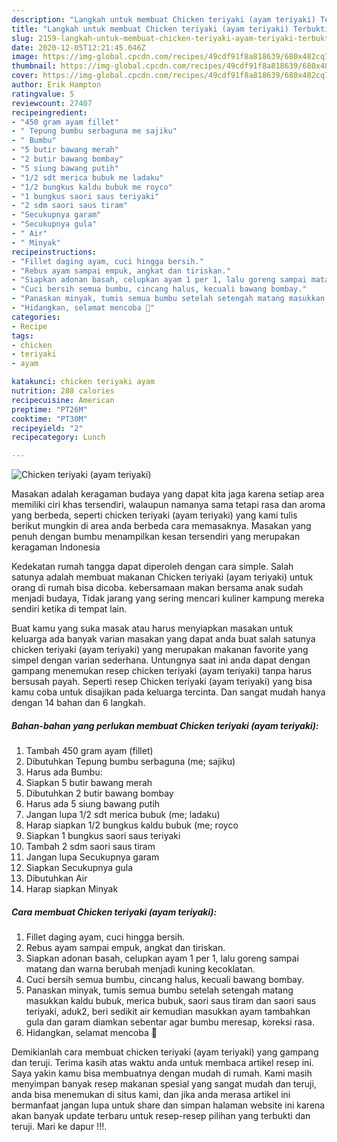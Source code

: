 ```yaml
---
description: "Langkah untuk membuat Chicken teriyaki (ayam teriyaki) Terbukti"
title: "Langkah untuk membuat Chicken teriyaki (ayam teriyaki) Terbukti"
slug: 2159-langkah-untuk-membuat-chicken-teriyaki-ayam-teriyaki-terbukti
date: 2020-12-05T12:21:45.046Z
image: https://img-global.cpcdn.com/recipes/49cdf91f8a818639/680x482cq70/chicken-teriyaki-ayam-teriyaki-foto-resep-utama.jpg
thumbnail: https://img-global.cpcdn.com/recipes/49cdf91f8a818639/680x482cq70/chicken-teriyaki-ayam-teriyaki-foto-resep-utama.jpg
cover: https://img-global.cpcdn.com/recipes/49cdf91f8a818639/680x482cq70/chicken-teriyaki-ayam-teriyaki-foto-resep-utama.jpg
author: Erik Hampton
ratingvalue: 5
reviewcount: 27407
recipeingredient:
- "450 gram ayam fillet"
- " Tepung bumbu serbaguna me sajiku"
- " Bumbu"
- "5 butir bawang merah"
- "2 butir bawang bombay"
- "5 siung bawang putih"
- "1/2 sdt merica bubuk me ladaku"
- "1/2 bungkus kaldu bubuk me royco"
- "1 bungkus saori saus teriyaki"
- "2 sdm saori saus tiram"
- "Secukupnya garam"
- "Secukupnya gula"
- " Air"
- " Minyak"
recipeinstructions:
- "Fillet daging ayam, cuci hingga bersih."
- "Rebus ayam sampai empuk, angkat dan tiriskan."
- "Siapkan adonan basah, celupkan ayam 1 per 1, lalu goreng sampai matang dan warna berubah menjadi kuning kecoklatan."
- "Cuci bersih semua bumbu, cincang halus, kecuali bawang bombay."
- "Panaskan minyak, tumis semua bumbu setelah setengah matang masukkan kaldu bubuk, merica bubuk, saori saus tiram dan saori saus teriyaki, aduk2, beri sedikit air kemudian masukkan ayam tambahkan gula dan garam diamkan sebentar agar bumbu meresap, koreksi rasa."
- "Hidangkan, selamat mencoba 🥰"
categories:
- Recipe
tags:
- chicken
- teriyaki
- ayam

katakunci: chicken teriyaki ayam 
nutrition: 288 calories
recipecuisine: American
preptime: "PT26M"
cooktime: "PT30M"
recipeyield: "2"
recipecategory: Lunch

---
```



![Chicken teriyaki (ayam teriyaki)](https://img-global.cpcdn.com/recipes/49cdf91f8a818639/680x482cq70/chicken-teriyaki-ayam-teriyaki-foto-resep-utama.jpg)

Masakan adalah keragaman budaya yang dapat kita jaga karena setiap area memiliki ciri khas tersendiri, walaupun namanya sama tetapi rasa dan aroma yang berbeda, seperti chicken teriyaki (ayam teriyaki) yang kami tulis berikut mungkin di area anda berbeda cara memasaknya. Masakan yang penuh dengan bumbu menampilkan kesan tersendiri yang merupakan keragaman Indonesia

Kedekatan rumah tangga dapat diperoleh dengan cara simple. Salah satunya adalah membuat makanan Chicken teriyaki (ayam teriyaki) untuk orang di rumah bisa dicoba. kebersamaan makan bersama anak sudah menjadi budaya, Tidak jarang yang sering mencari kuliner kampung mereka sendiri ketika di tempat lain.



Buat kamu yang suka masak atau harus menyiapkan masakan untuk keluarga ada banyak varian masakan yang dapat anda buat salah satunya chicken teriyaki (ayam teriyaki) yang merupakan makanan favorite yang simpel dengan varian sederhana. Untungnya saat ini anda dapat dengan gampang menemukan resep chicken teriyaki (ayam teriyaki) tanpa harus bersusah payah.
Seperti resep Chicken teriyaki (ayam teriyaki) yang bisa kamu coba untuk disajikan pada keluarga tercinta. Dan sangat mudah hanya dengan 14 bahan dan 6 langkah.


<!--inarticleads1-->

##### Bahan-bahan yang perlukan membuat Chicken teriyaki (ayam teriyaki):

1. Tambah 450 gram ayam (fillet)
1. Dibutuhkan  Tepung bumbu serbaguna (me; sajiku)
1. Harus ada  Bumbu:
1. Siapkan 5 butir bawang merah
1. Dibutuhkan 2 butir bawang bombay
1. Harus ada 5 siung bawang putih
1. Jangan lupa 1/2 sdt merica bubuk (me; ladaku)
1. Harap siapkan 1/2 bungkus kaldu bubuk (me; royco
1. Siapkan 1 bungkus saori saus teriyaki
1. Tambah 2 sdm saori saus tiram
1. Jangan lupa Secukupnya garam
1. Siapkan Secukupnya gula
1. Dibutuhkan  Air
1. Harap siapkan  Minyak




<!--inarticleads2-->

##### Cara membuat  Chicken teriyaki (ayam teriyaki):

1. Fillet daging ayam, cuci hingga bersih.
1. Rebus ayam sampai empuk, angkat dan tiriskan.
1. Siapkan adonan basah, celupkan ayam 1 per 1, lalu goreng sampai matang dan warna berubah menjadi kuning kecoklatan.
1. Cuci bersih semua bumbu, cincang halus, kecuali bawang bombay.
1. Panaskan minyak, tumis semua bumbu setelah setengah matang masukkan kaldu bubuk, merica bubuk, saori saus tiram dan saori saus teriyaki, aduk2, beri sedikit air kemudian masukkan ayam tambahkan gula dan garam diamkan sebentar agar bumbu meresap, koreksi rasa.
1. Hidangkan, selamat mencoba 🥰




Demikianlah cara membuat chicken teriyaki (ayam teriyaki) yang gampang dan teruji. Terima kasih atas waktu anda untuk membaca artikel resep ini. Saya yakin kamu bisa membuatnya dengan mudah di rumah. Kami masih menyimpan banyak resep makanan spesial yang sangat mudah dan teruji, anda bisa menemukan di situs kami, dan jika anda merasa artikel ini bermanfaat jangan lupa untuk share dan simpan halaman website ini karena akan banyak update terbaru untuk resep-resep pilihan yang terbukti dan teruji. Mari ke dapur !!!. 
